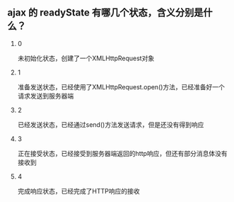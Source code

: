 ## ajax 的 readyState 有哪几个状态，含义分别是什么？

1. 0

   未初始化状态，创建了一个XMLHttpRequest对象

2. 1

   准备发送状态，已经使用了XMLHttpRequest.open()方法，已经准备好一个请求发送到服务器端

3. 2

   已经发送状态，已经通过send()方法发送请求，但是还没有得到响应

4. 3

   正在接受状态，已经接受到服务器端返回的http响应，但还有部分消息体没有接收到

5. 4

   完成响应状态，已经完成了HTTP响应的接收